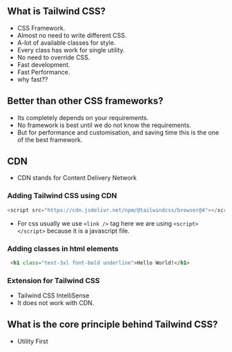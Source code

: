 
## What is Tailwind CSS?
- CSS Framework.
- Almost no need to write different CSS.
- A-lot of available classes for style.
- Every class has work for single utility.
- No need to override CSS.
- Fast development.
- Fast Performance.
- why fast??

## Better than other CSS frameworks?
- Its completely depends on your requirements.
- No framework is best until we do not know the requirements.
- But for performance and customisation, and saving time this is the one of the best framework.

## CDN
- CDN stands for Content Delivery Network

### Adding Tailwind CSS using CDN
```js 
<script src="https://cdn.jsdelivr.net/npm/@tailwindcss/browser@4"></script>
```
- For css usually we use `<link />` tag here we are using `<script></script>` because it is a javascript file. 
### Adding classes in html elements
```html
 <h1 class="text-3xl font-bold underline">Hello World!</h1>
 ```

### Extension for Tailwind CSS
- Tailwind CSS IntelliSense
- It does not work with CDN.


## What is the core principle behind Tailwind CSS?
- Utility First 